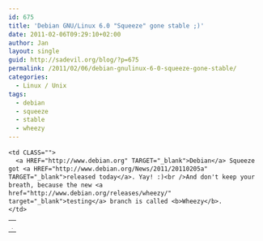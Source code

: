```yaml
---
id: 675
title: 'Debian GNU/Linux 6.0 "Squeeze" gone stable ;)'
date: 2011-02-06T09:29:10+02:00
author: Jan
layout: single
guid: http://sadevil.org/blog/?p=675
permalink: /2011/02/06/debian-gnulinux-6-0-squeeze-gone-stable/
categories:
  - Linux / Unix
tags:
  - debian
  - squeeze
  - stable
  - wheezy
---
```

<table BORDER="0" CLASS="">
  <tr>
    <td ALIGN="center" WIDTH="1" CLASS="">
      <img SRC="/assets/images/2011/02/debian_logo.png" />
    </td>
    
    <td CLASS="">
      <a HREF="http://www.debian.org" TARGET="_blank">Debian</a> Squeeze got <a HREF="http://www.debian.org/News/2011/20110205a" TARGET="_blank">released today</a>. Yay! :)<br />And don't keep your breath, because the new <a href="http://www.debian.org/releases/wheezy/" target="_blank">testing</a> branch is called <b>Wheezy</b>.
    </td>
  </tr>
</table>
